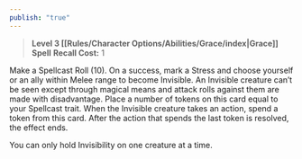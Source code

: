 ```yaml
---
publish: "true"
---
```

> **Level 3 [[Rules/Character Options/Abilities/Grace/index|Grace]] Spell**
> **Recall Cost:** 1

Make a Spellcast Roll (10). On a success, mark a Stress and choose yourself or an ally within Melee range to become Invisible. An Invisible creature can’t be seen except through magical means and attack rolls against them are made with disadvantage. Place a number of tokens on this card equal to your Spellcast trait. When the Invisible creature takes an action, spend a token from this card. After the action that spends the last token is resolved, the effect ends.

You can only hold Invisibility on one creature at a time.
